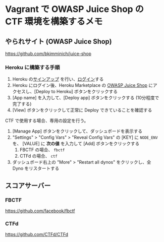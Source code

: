 # Vagrant で OWASP Juice Shop の CTF 環境を構築するメモ

## やられサイト (OWASP Juice Shop)

<https://github.com/bkimminich/juice-shop>

### Heroku に構築する手順

1. Heroku の[サインアップ](https://signup.heroku.com/jp "サインアップ") を行い、[ログイン]("https://id.heroku.com/login")する
1. Heroku にログイン後、Heroku Marketplace の [OWASP Juice Shop](https://elements.heroku.com/buttons/bkimminich/juice-shop "OWASP Juice Shop") にアクセスし、[Deploy to Heroku] ボタンをクリックする
1. [App name] を入力して、[Deploy app] ボタンをクリックする (10分程度で完了する)
1. [View] ボタンをクリックして正常に Deploy できていることを確認する

CTF で使用する場合、専用の設定を行う。

1. [Manage App] ボタンをクリックして、ダッシュボードを表示する
1. "Settings" > "Config Vars" > "Reveal Config Vars" の [KEY] に `NODE_ENV` を、 [VALUE] に **次の値** を入力して [Add] ボタンをクリックする
    1. FBCTF の場合、 `fbctf`
    1. CTFd の場合、 `ctf`
1. ダッシュボード右上の "More" > "Restart all dynos" をクリックし、全 Dyno をリスタートする

## スコアサーバー

### FBCTF

<https://github.com/facebook/fbctf>

### CTFd

<https://github.com/CTFd/CTFd>

